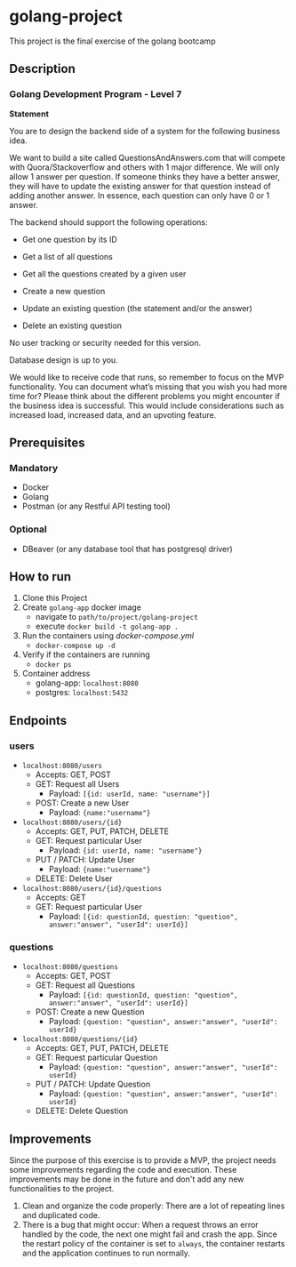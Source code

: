 # golang-project

This project is the final exercise of the golang bootcamp

## Description

### Golang Development Program - Level 7

**Statement**

You are to design the backend side of a system for the following business idea.

We want to build a site called QuestionsAndAnswers.com that will compete with Quora/Stackoverflow and others with 1 major difference. We will only allow 1 answer per question. If someone thinks they have a better answer, they will have to update the existing answer for that question instead of adding another answer. In essence, each question can only have 0 or 1 answer.

The backend should support the following operations:

-   Get one question by its ID
    
-   Get a list of all questions
    
-   Get all the questions created by a given user
    
-   Create a new question
    
-   Update an existing question (the statement and/or the answer)
    
-   Delete an existing question
    

No user tracking or security needed for this version.

Database design is up to you.

We would like to receive code that runs, so remember to focus on the MVP functionality. You can document what’s missing that you wish you had more time for? Please think about the different problems you might encounter if the business idea is successful. This would include considerations such as increased load, increased data, and an upvoting feature.

## Prerequisites

### Mandatory
- Docker
- Golang
- Postman (or any Restful API testing tool)

### Optional
- DBeaver (or any database tool that has postgresql driver)

## How to run

1. Clone this Project
2. Create `golang-app` docker image
	- navigate to `path/to/project/golang-project`
	- execute `docker build -t golang-app .`
3. Run the containers using *docker-compose.yml*
	- `docker-compose up -d`
4. Verify if the containers are running
	- `docker ps`
5. Container address
	- golang-app: `localhost:8080`
	- postgres: `localhost:5432`

## Endpoints

### users

- `localhost:8080/users`
	- Accepts: GET, POST
	- GET: Request all Users
		- Payload: `[{id: userId, name: "username"}]`
	- POST: Create a new User
		- Payload: `{name:"username"}`
- `localhost:8080/users/{id}`
	- Accepts: GET, PUT, PATCH, DELETE
	- GET: Request particular User 
		- Payload: `{id: userId, name: "username"}`
	- PUT / PATCH: Update User
		- Payload: `{name:"username"}`
	- DELETE: Delete User
- `localhost:8080/users/{id}/questions`
	- Accepts: GET
	- GET: Request particular User 
		- Payload: `[{id: questionId, question: "question", answer:"answer", "userId": userId}]`

### questions

- `localhost:8080/questions`
	- Accepts: GET, POST
	- GET: Request all Questions
		- Payload: `[{id: questionId, question: "question", answer:"answer", "userId": userId}]`
	- POST: Create a new Question
		- Payload: `{question: "question", answer:"answer", "userId": userId}`
- `localhost:8080/questions/{id}`
	- Accepts: GET, PUT, PATCH, DELETE
	- GET: Request particular Question 
		- Payload: `{question: "question", answer:"answer", "userId": userId}`
	- PUT / PATCH: Update Question
		- Payload: `{question: "question", answer:"answer", "userId": userId}`
	- DELETE: Delete Question

## Improvements
Since the purpose of this exercise is to provide a MVP, the project needs some improvements regarding the code and execution. These improvements may be done in the future and don't add any new functionalities to the project.

1. Clean and organize the code properly: There are a lot of repeating lines and duplicated code.
2. There is a bug that might occur: When a request throws an error handled by the code, the next one might fail and crash the app. Since the restart policy of the container is set to `always`, the container restarts and the application continues to run normally.